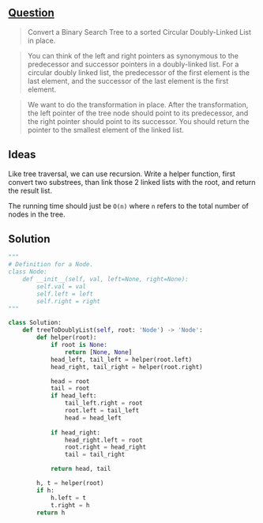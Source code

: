 ## [Question](https://leetcode.com/problems/convert-binary-search-tree-to-sorted-doubly-linked-list/)


> Convert a Binary Search Tree to a sorted Circular Doubly-Linked List in place.

> You can think of the left and right pointers as synonymous to the predecessor and successor pointers in a doubly-linked list. For a circular doubly linked list, the predecessor of the first element is the last element, and the successor of the last element is the first element.

> We want to do the transformation in place. After the transformation, the left pointer of the tree node should point to its predecessor, and the right pointer should point to its successor. You should return the pointer to the smallest element of the linked list.


## Ideas

Like tree traversal, we can use recursion. Write a helper function, first convert two substrees, than link those 2 linked lists with the root, and return the result list.

The running time should just be `O(n)` where `n` refers to the total number of nodes in the tree.

## Solution
```py
"""
# Definition for a Node.
class Node:
    def __init__(self, val, left=None, right=None):
        self.val = val
        self.left = left
        self.right = right
"""

class Solution:
    def treeToDoublyList(self, root: 'Node') -> 'Node':
        def helper(root):
            if root is None:
                return [None, None]
            head_left, tail_left = helper(root.left)
            head_right, tail_right = helper(root.right)

            head = root
            tail = root
            if head_left:
                tail_left.right = root
                root.left = tail_left
                head = head_left
            
            if head_right:
                head_right.left = root
                root.right = head_right
                tail = tail_right

            return head, tail

        h, t = helper(root)
        if h:
            h.left = t
            t.right = h
        return h
```